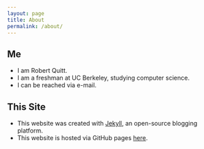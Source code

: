 ```yaml
---
layout: page
title: About
permalink: /about/
---
```


## Me

* I am Robert Quitt.
* I am a freshman at UC Berkeley, studying computer science.
* I can be reached via e-mail.

## This Site

* This website was created with [Jekyll][jekyll], an open-source blogging platform.
* This website is hosted via GitHub pages [here][github].

[jekyll]: https://jekyllrb.com/
[github]: https://www.github.com/robertquitt/robertquitt.github.io/
